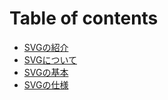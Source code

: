 # Table of contents

* [SVGの紹介](README.md)
* [SVGについて](about.md)
* [SVGの基本](base.md)
* [SVGの仕様](spec.md)

